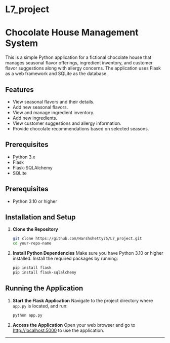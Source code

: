 # L7_project

# Chocolate House Management System

This is a simple Python application for a fictional chocolate house that manages seasonal flavor offerings, ingredient inventory, and customer flavor suggestions along with allergy concerns. The application uses Flask as a web framework and SQLite as the database.

## Features

- View seasonal flavors and their details.
- Add new seasonal flavors.
- View and manage ingredient inventory.
- Add new ingredients.
- View customer suggestions and allergy information.
- Provide chocolate recommendations based on selected seasons.

## Prerequisites

- Python 3.x
- Flask
- Flask-SQLAlchemy
- SQLite

## Prerequisites
- Python 3.10 or higher

## Installation and Setup

1. **Clone the Repository**
   ```bash
   git clone https://github.com/Harshshetty75/L7_project.git
   cd your-repo-name
   ```

2. **Install Python Dependencies**
   Make sure you have Python 3.10 or higher installed. Install the required packages by running:
   ```bash
   pip install flask
   pip install flask-sqlalchemy
   ```

## Running the Application

1. **Start the Flask Application**
   Navigate to the project directory where `app.py` is located, and run:
   ```bash
   python app.py
   ```

2. **Access the Application**
   Open your web browser and go to [http://localhost:5000](http://localhost:5000) to use the application.

---



